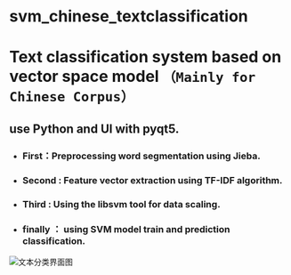 # svm_chinese_textclassification
Text classification system based on vector space model
`（Mainly for Chinese Corpus）`
===
use Python and UI with pyqt5.
-----
* ### First：Preprocessing word segmentation using Jieba.
* ### Second : Feature vector extraction using TF-IDF algorithm.
* ### Third : Using the libsvm tool for data scaling.
* ### finally ： using SVM model train and prediction classification.
![文本分类界面图](https://github.com/HeCCXX/svm_chinese_textclassification/display.png)
